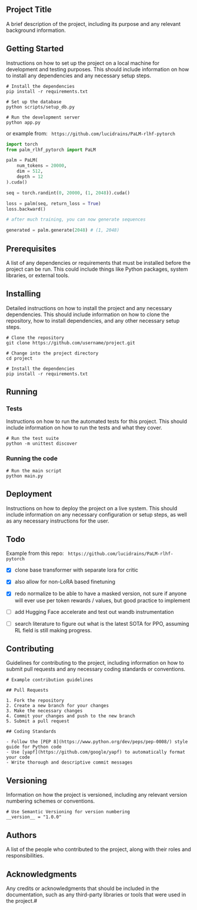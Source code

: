 ## Project Title
A brief description of the project, including its purpose and any relevant background information.

## Getting Started
Instructions on how to set up the project on a local machine for development and testing purposes. This should include information on how to install any dependencies and any necessary setup steps.
```
# Install the dependencies
pip install -r requirements.txt

# Set up the database
python scripts/setup_db.py

# Run the development server
python app.py

```

or example from: ``` https://github.com/lucidrains/PaLM-rlhf-pytorch```
```python
import torch
from palm_rlhf_pytorch import PaLM

palm = PaLM(
    num_tokens = 20000,
    dim = 512,
    depth = 12
).cuda()

seq = torch.randint(0, 20000, (1, 2048)).cuda()

loss = palm(seq, return_loss = True)
loss.backward()

# after much training, you can now generate sequences

generated = palm.generate(2048) # (1, 2048)
```

## Prerequisites
A list of any dependencies or requirements that must be installed before the project can be run. This could include things like Python packages, system libraries, or external tools.

## Installing
Detailed instructions on how to install the project and any necessary dependencies. This should include information on how to clone the repository, how to install dependencies, and any other necessary setup steps.
```
# Clone the repository
git clone https://github.com/username/project.git

# Change into the project directory
cd project

# Install the dependencies
pip install -r requirements.txt

```

## Running
### Tests
Instructions on how to run the automated tests for this project. This should include information on how to run the tests and what they cover.
```
# Run the test suite
python -m unittest discover
```
### Running the code
```
# Run the main script
python main.py
```
## Deployment
Instructions on how to deploy the project on a live system. This should include information on any necessary configuration or setup steps, as well as any necessary instructions for the user.

## Todo
Example from this repo: ``` https://github.com/lucidrains/PaLM-rlhf-pytorch```
- [x] clone base transformer with separate lora for critic
- [x] also allow for non-LoRA based finetuning
- [x] redo normalize to be able to have a masked version, not sure if anyone will ever use per token rewards / values, but good practice to implement

- [ ] add Hugging Face accelerate and test out wandb instrumentation
- [ ] search literature to figure out what is the latest SOTA for PPO, assuming RL field is still making progress.


## Contributing
Guidelines for contributing to the project, including information on how to submit pull requests and any necessary coding standards or conventions.
```
# Example contribution guidelines

## Pull Requests

1. Fork the repository
2. Create a new branch for your changes
3. Make the necessary changes
4. Commit your changes and push to the new branch
5. Submit a pull request

## Coding Standards

- Follow the [PEP 8](https://www.python.org/dev/peps/pep-0008/) style guide for Python code
- Use [yapf](https://github.com/google/yapf) to automatically format your code
- Write thorough and descriptive commit messages

```
## Versioning
Information on how the project is versioned, including any relevant version numbering schemes or conventions.
```
# Use Semantic Versioning for version numbering
__version__ = "1.0.0"

```
## Authors
A list of the people who contributed to the project, along with their roles and responsibilities.

## Acknowledgments
Any credits or acknowledgments that should be included in the documentation, such as any third-party libraries or tools that were used in the project.#
